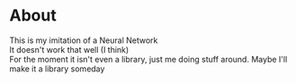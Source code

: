 # About

This is my imitation of a Neural Network  
It doesn't work that well (I think)  
For the moment it isn't even a library, just me doing stuff around. Maybe I'll make it a library someday